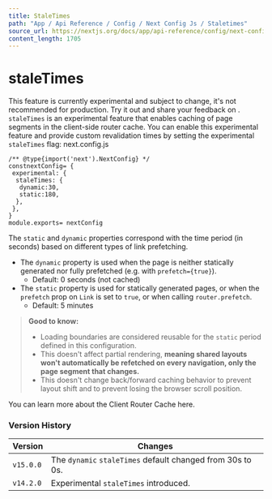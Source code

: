 ```yaml
---
title: StaleTimes
path: "App / Api Reference / Config / Next Config Js / Staletimes"
source_url: https://nextjs.org/docs/app/api-reference/config/next-config-js/staleTimes
content_length: 1705
---
```


# staleTimes
This feature is currently experimental and subject to change, it's not recommended for production. Try it out and share your feedback on .
`staleTimes` is an experimental feature that enables caching of page segments in the client-side router cache.
You can enable this experimental feature and provide custom revalidation times by setting the experimental `staleTimes` flag:
next.config.js
```
/** @type{import('next').NextConfig} */
constnextConfig= {
 experimental: {
  staleTimes: {
   dynamic:30,
   static:180,
  },
 },
}
module.exports= nextConfig
```

The `static` and `dynamic` properties correspond with the time period (in seconds) based on different types of link prefetching.
  * The `dynamic` property is used when the page is neither statically generated nor fully prefetched (e.g. with `prefetch={true}`). 
    * Default: 0 seconds (not cached)
  * The `static` property is used for statically generated pages, or when the `prefetch` prop on `Link` is set to `true`, or when calling `router.prefetch`. 
    * Default: 5 minutes


> **Good to know:**
>   * Loading boundaries are considered reusable for the `static` period defined in this configuration.
>   * This doesn't affect partial rendering, **meaning shared layouts won't automatically be refetched on every navigation, only the page segment that changes.**
>   * This doesn't change back/forward caching behavior to prevent layout shift and to prevent losing the browser scroll position.
> 

You can learn more about the Client Router Cache here.
### Version History
Version| Changes  
---|---  
`v15.0.0`| The `dynamic` `staleTimes` default changed from 30s to 0s.  
`v14.2.0`| Experimental `staleTimes` introduced.
